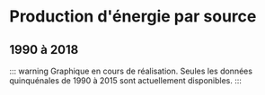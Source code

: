 # Production d'énergie par source

## 1990 à 2018

::: warning
Graphique en cours de réalisation. Seules les données quinquénales de 1990 à 2015 sont actuellement disponibles.
:::

<France-iea-ktepans-1990-2018 />
